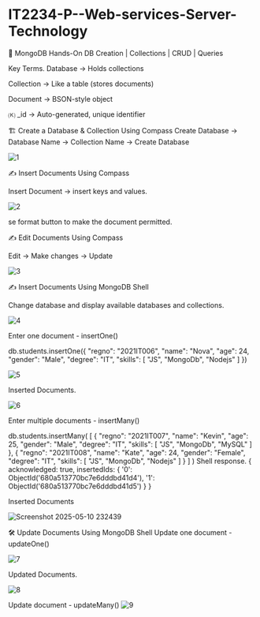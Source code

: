 # IT2234-P--Web-services-Server-Technology
🍃 MongoDB Hands-On
DB Creation | Collections | CRUD | Queries

Key Terms.
Database → Holds collections

Collection → Like a table (stores documents)

Document → BSON-style object

🄚 _id → Auto-generated, unique identifier

🏗️ Create a Database & Collection Using Compass
Create Database -> Database Name -> Collection Name -> Create Database

![1](https://github.com/user-attachments/assets/1419d493-e2ba-4fad-b391-b36a662a5f82)



✍️ Insert Documents Using Compass

Insert Document -> insert keys and values.

![2](https://github.com/user-attachments/assets/6c5527e2-ebb7-4abd-b1ef-f2236a74f753)

se format button to make the document permitted.


✍️ Edit Documents Using Compass

Edit -> Make changes -> Update

![3](https://github.com/user-attachments/assets/9592c8e8-d46d-4a05-ab65-20566caa297b)

✍️ Insert Documents Using MongoDB Shell

Change database and display available databases and collections.

![4](https://github.com/user-attachments/assets/b2cc79c9-4590-44fb-b8eb-6828bec45172)


Enter one document - insertOne()

  db.students.insertOne({
  "regno": "2021IT006",
  "name": "Nova",
  "age": 24,
  "gender": "Male",
  "degree": "IT",
  "skills": [
    "JS",
    "MongoDb",
    "Nodejs"
  ]
})



![5](https://github.com/user-attachments/assets/e08bf123-6d7b-4555-bb4a-c2152470091f)

Inserted Documents.


![6](https://github.com/user-attachments/assets/e741ca97-5e5b-4a64-8fe9-cdd7dd3e6e7a)

Enter multiple documents - insertMany()

  db.students.insertMany(
[
{
  "regno": "2021IT007",
  "name": "Kevin",
  "age": 25,
  "gender": "Male",
  "degree": "IT",
  "skills": [
    "JS",
    "MongoDb",
    "MySQL"
  ]
},
{
  "regno": "2021IT008",
  "name": "Kate",
  "age": 24,
  "gender": "Female",
  "degree": "IT",
  "skills": [
    "JS",
    "MongoDb",
    "Nodejs"
  ]
}
]
)
Shell response.
  {
  acknowledged: true,
  insertedIds: {
    '0': ObjectId('680a513770bc7e6dddbd41d4'),
    '1': ObjectId('680a513770bc7e6dddbd41d5')
  }
}

Inserted Documents


![Screenshot 2025-05-10 232439](https://github.com/user-attachments/assets/e5ffea6c-4012-4759-9d1f-0f4a5854627c)

🛠️ Update Documents Using MongoDB Shell
Update one document - updateOne()

![7](https://github.com/user-attachments/assets/1f59e4c4-0ef0-42a4-aba9-b44e3ed06325)

Updated Documents.


![8](https://github.com/user-attachments/assets/e621ba4a-094d-4410-a01f-0d666b077963)


Update document - updateMany()
![9](https://github.com/user-attachments/assets/c1316491-8e9d-4dd2-bb55-dca620323bc8)




